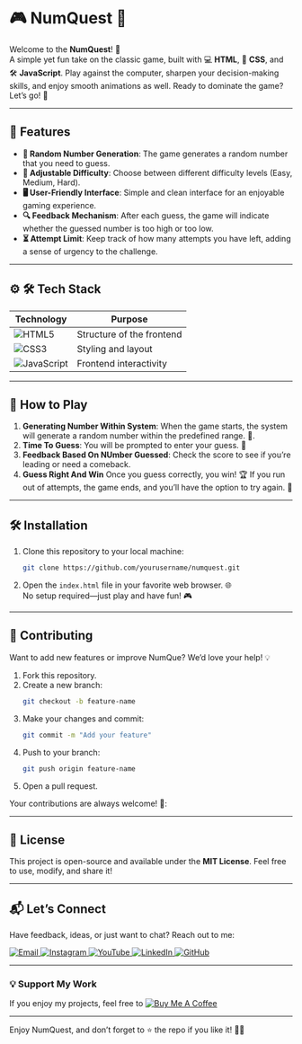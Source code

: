 

# 🎮 NumQuest 🎯

Welcome to the **NumQuest**! 🎉  
A simple yet fun take on the classic game, built with 💻 **HTML**, 🎨 **CSS**, and 🛠️ **JavaScript**. Play against the computer, sharpen your decision-making skills, and enjoy smooth animations as well. Ready to dominate the game? Let’s go! 🚀  

---

## 🌟 Features  
- **🎲 Random Number Generation**: The game generates a random number that you need to guess.
- **🔧 Adjustable Difficulty**: Choose between different difficulty levels (Easy, Medium, Hard). 
- **🖥 User-Friendly Interface**: Simple and clean interface for an enjoyable gaming experience.  
- **🔍 Feedback Mechanism**: After each guess, the game will indicate whether the guessed number is too high or too low.  
-  **⏳ Attempt Limit**: Keep track of how many attempts you have left, adding a sense of urgency to the challenge.

---

## ⚙ 🛠 Tech Stack
| **Technology**  | **Purpose** |
|-----------------|-------------|
| ![HTML5](https://img.shields.io/badge/HTML5-E34F26?style=for-the-badge&logo=html5&logoColor=white) | Structure of the frontend |
| ![CSS3](https://img.shields.io/badge/CSS3-1572B6?style=for-the-badge&logo=css3&logoColor=white) | Styling and layout |
| ![JavaScript](https://img.shields.io/badge/JavaScript-F7DF1E?style=for-the-badge&logo=javascript&logoColor=black) | Frontend interactivity |

---

## 🚀 How to Play  
1. **Generating Number Within System**: When the game starts, the system will generate a random number within the predefined range. 🎰.  
2. **Time To Guess**:  You will be prompted to enter your guess. 💭
3. **Feedback Based On NUmber Guessed**: Check the score to see if you’re leading or need a comeback.  
4. **Guess Right And Win** Once you guess correctly, you win! 🏆 If you run out of attempts, the game ends, and you’ll have the option to try again. 🔄  

---

## 🛠️ Installation  

1. Clone this repository to your local machine:  
   ```bash  
   git clone https://github.com/yourusername/numquest.git  
   ```  

2. Open the `index.html` file in your favorite web browser. 🌐  
   No setup required—just play and have fun! 🎮  

---

## 🤝 Contributing  

Want to add new features or improve NumQue? We’d love your help! 💡  
1. Fork this repository.  
2. Create a new branch:  
   ```bash  
   git checkout -b feature-name  
   ```  
3. Make your changes and commit:  
   ```bash  
   git commit -m "Add your feature"  
   ```  
4. Push to your branch:  
   ```bash  
   git push origin feature-name  
   ```  
5. Open a pull request.  

Your contributions are always welcome! 🌟:


---

## 📜 License  

This project is open-source and available under the **MIT License**. Feel free to use, modify, and share it!  

---

## 📬 Let’s Connect  

Have feedback, ideas, or just want to chat? Reach out to me:  
<div>
  <a href="mailto:onlykelvin06@gmail.com">
    <img src="https://img.shields.io/badge/Email-4285F4?style=for-the-badge&logo=gmail&logoColor=white" alt="Email" />
  </a>
  <a href="https://www.instagram.com/_.yo.kelvin/">
    <img src="https://img.shields.io/badge/Instagram-E4405F?style=for-the-badge&logo=instagram&logoColor=white" alt="Instagram" />
  </a>
  <a href="https://www.youtube.com/@TechTutor_Tv?sub_confirmation=1">
    <img src="https://img.shields.io/badge/YouTube-FF0000?style=for-the-badge&logo=youtube&logoColor=white" alt="YouTube" />
  </a>
  <a href = "https://www.linkedin.com/in/kelvin-agyare-yeboah-6728a7301?utm_source=share&utm_campaign=share_via&utm_content=profile&utm_medium=android_app">
    <img src="https://img.shields.io/badge/LinkedIn-0077B5?style=for-the-badge&logo=linkedin&logoColor=white" alt="LinkedIn" />
  </a>
  <a href="https://github.com/KelvCodes">
    <img src="https://img.shields.io/badge/GitHub-181717?style=for-the-badge&logo=github&logoColor=white" alt="GitHub" />
  </a>
</div>     
 
---
### 💡 Support My Work  
If you enjoy my projects, feel free to [![Buy Me A Coffee](https://img.shields.io/badge/Buy%20Me%20A%20Coffee-%F0%9F%8C%8D-yellow?style=for-the-badge&logo=buy-me-a-coffee&logoColor=black)](https://www.buymeacoffee.com/kelvcodes) 

---
Enjoy NumQuest, and don’t forget to ⭐ the repo if you like it! 🥳✨  





